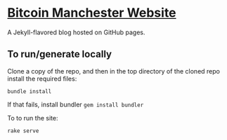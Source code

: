 # [Bitcoin Manchester Website](https://www.www.bitcoinmanchester.org.uk/)

A Jekyll-flavored blog hosted on GitHub pages.

## To run/generate locally

Clone a copy of the repo, and then in the top directory of the cloned repo install the
required files:

```
bundle install
```

If that fails, install bundler `gem install bundler`


To to run the site:

```
rake serve
```
